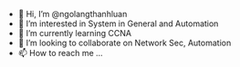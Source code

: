 - 👋 Hi, I’m @ngolangthanhluan
- 👀 I’m interested in System in General and Automation
- 🌱 I’m currently learning CCNA 
- 💞️ I’m looking to collaborate on Network Sec, Automation 
- 📫 How to reach me ...

<!---
ngolangthanhluan/ngolangthanhluan is a ✨ special ✨ repository because its `README.md` (this file) appears on your GitHub profile.
You can click the Preview link to take a look at your changes.
--->
